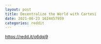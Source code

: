 ```yaml
--- 
layout: post 
title: Decentralize the World with Cartesi 
date: 2021-06-23 1624457959 
categories: reddit 
--- 
```

https://redd.it/o6dqj9
